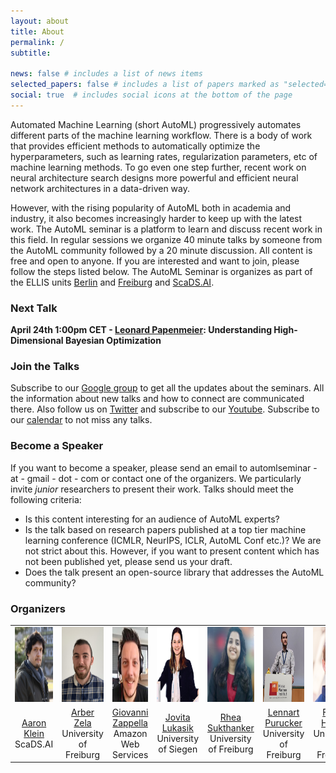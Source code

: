 ```yaml
---
layout: about
title: About
permalink: /
subtitle: 

news: false # includes a list of news items
selected_papers: false # includes a list of papers marked as "selected={true}"
social: true  # includes social icons at the bottom of the page
---
```



Automated Machine Learning (short AutoML) progressively automates different parts of the machine learning workflow.
There is a body of work that provides efficient methods to automatically optimize the hyperparameters, such as learning rates, regularization parameters, etc of machine learning methods. To go even one step further, recent work on neural architecture search designs more powerful and efficient neural network architectures in a data-driven way. 

However, with the rising popularity of AutoML both in academia and industry, it also becomes increasingly harder to keep up with the latest work. The AutoML seminar is a platform to learn and discuss recent work in this field. In regular sessions we organize 40 minute talks by someone from the AutoML community followed by a 20 minute discussion. 
All content is free and open to anyone. If you are interested and want to join, please follow the steps listed below.
The AutoML Seminar is organizes as part of the ELLIS units [Berlin](https://ellis.eu/units/berlin) and [Freiburg](https://ellis.eu/units/freiburg)  and [ScaDS.AI](https://scads.ai/).



### Next Talk

**April 24th 1:00pm CET - [Leonard Papenmeier](https://leonard.papenmeier.io/):  Understanding High-Dimensional Bayesian Optimization**




### Join the Talks

Subscribe to our [Google group](https://groups.google.com/forum/#!forum/automl-seminars) to get all the updates about the seminars. All the information about new talks and how to connect are communicated there.
Also follow us on [Twitter](https://twitter.com/automlseminar) and subscribe to our [Youtube](https://www.youtube.com/channel/UC3NoO2L7cGs7O3583ig--EA/featured). Subscribe to our [calendar](https://calendar.google.com/calendar/u/2?cid=YXV0b21sc2VtaW5hckBnbWFpbC5jb20) to not miss any talks. 



### Become a Speaker

If you want to become a speaker, please send an email to automlseminar - at - gmail - dot - com or contact one of the organizers.
We particularly invite *junior* researchers to present their work. Talks should meet the following criteria:
* Is this content interesting for an audience of AutoML experts?
* Is the talk based on research papers published at a top tier machine learning conference (ICMLR, NeurIPS, ICLR, AutoML Conf etc.)? We are not strict about this. However, if you want to present content which has not been published yet, please send us your draft.  
* Does the talk present an open-source library that addresses the AutoML community?



### Organizers


<table style="width:100%">
  <tr>
    <td style="text-align:center"><img src="assets/img/aaron.jpg" height="120"></td>
    <td style="text-align:center"><img src="assets/img/arber.jpg" height="120"></td>
    <td style="text-align:center"><img src="assets/img/giovanni.jpg" height="120"></td>
    <td style="text-align:center"><img src="assets/img/jovita_2.jpg" height="120"></td>
    <td style="text-align:center"><img src="assets/img/rhea.jpg" height="120"></td>
    <td style="text-align:center"><img src="assets/img/lennart.jpg" height="120"></td>
    <td style="text-align:center"><img src="assets/img/frank.jpg" height="120"></td>
    <td style="text-align:center"><img src="assets/img/cedric.jpg" height="120"></td>
  </tr>
  <tr>
    <td style="text-align:center"><a href="https://aaronkl.github.io/">Aaron Klein</a> <br> ScaDS.AI</td>
    <td style="text-align:center"><a href="https://ml.informatik.uni-freiburg.de/profile/zela/">Arber Zela</a> <br> University of Freiburg</td>
    <td style="text-align:center"><a href="https://giovannizappella.github.io/">Giovanni Zappella</a> <br>Amazon Web Services</td>
    <td style="text-align:center"><a href="https://jovitalukasik.github.io//">Jovita Lukasik</a> <br> University of Siegen</td>
    <td style="text-align:center"><a href="https://ml.informatik.uni-freiburg.de/profile/sukthanker/">Rhea Sukthanker </a> <br> University of Freiburg</td>
    <td style="text-align:center"><a href="https://ml.informatik.uni-freiburg.de/profile/purucker/">Lennart Purucker </a> <br> University of Freiburg</td>
    <td style="text-align:center"><a href="https://ml.informatik.uni-freiburg.de/profile/hutter/">Frank Hutter</a> <br> University of Freiburg</td>
    <td style="text-align:center"><a href="http://www0.cs.ucl.ac.uk/staff/c.archambeau/">Cedric Archambeau</a> <br> Amazon Web Services</td>

  </tr>
</table>
